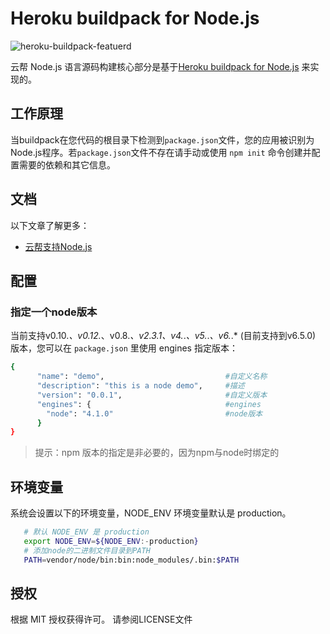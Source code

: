 # Heroku buildpack for Node.js

![heroku-buildpack-featuerd](https://cloud.githubusercontent.com/assets/51578/6953435/52e1af5c-d897-11e4-8712-35fbd4d471b1.png)

云帮 Node.js 语言源码构建核心部分是基于[Heroku buildpack for Node.js](https://github.com/heroku/heroku-buildpack-nodejs) 来实现的。

## 工作原理

当buildpack在您代码的根目录下检测到`package.json`文件，您的应用被识别为Node.js程序。若`package.json`文件不存在请手动或使用 `npm init` 命令创建并配置需要的依赖和其它信息。

## 文档

以下文章了解更多：

- [云帮支持Node.js](http://www.rainbond.com/docs/stable/user-lang-docs/ndjs/lang-ndjs-overview.html)


## 配置

### 指定一个node版本

当前支持v0.10.*、v0.12.*、v0.8.*、v2.3.1、v4.*.*、v5.*.*、v6.*.* (目前支持到v6.5.0) 版本，您可以在 `package.json` 里使用 engines 指定版本：

```bash
{
      "name": "demo",							#自定义名称
      "description": "this is a node demo",		#描述
      "version": "0.0.1",						#自定义版本
      "engines": {								#engines
        "node": "4.1.0"							#node版本
      }
}
```

> 提示：npm 版本的指定是非必要的，因为npm与node时绑定的

## **环境变量**

系统会设置以下的环境变量，NODE_ENV 环境变量默认是 production。

```bash
   # 默认 NODE_ENV 是 production
   export NODE_ENV=${NODE_ENV:-production}
   # 添加node的二进制文件目录到PATH
   PATH=vendor/node/bin:bin:node_modules/.bin:$PATH
```

## 授权

根据 MIT 授权获得许可。 请参阅LICENSE文件
